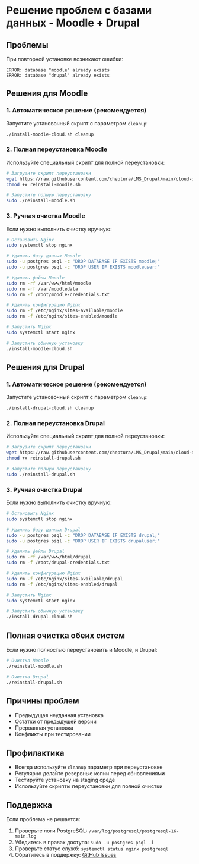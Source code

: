 # Решение проблем с базами данных - Moodle + Drupal

## Проблемы
При повторной установке возникают ошибки:
```
ERROR: database "moodle" already exists
ERROR: database "drupal" already exists
```

## Решения для Moodle

### 1. Автоматическое решение (рекомендуется)
Запустите установочный скрипт с параметром `cleanup`:

```bash
./install-moodle-cloud.sh cleanup
```

### 2. Полная переустановка Moodle
Используйте специальный скрипт для полной переустановки:

```bash
# Загрузите скрипт переустановки
wget https://raw.githubusercontent.com/cheptura/LMS_Drupal/main/cloud-deployment/reinstall-moodle.sh
chmod +x reinstall-moodle.sh

# Запустите полную переустановку
sudo ./reinstall-moodle.sh
```

### 3. Ручная очистка Moodle
Если нужно выполнить очистку вручную:

```bash
# Остановить Nginx
sudo systemctl stop nginx

# Удалить базу данных Moodle
sudo -u postgres psql -c "DROP DATABASE IF EXISTS moodle;"
sudo -u postgres psql -c "DROP USER IF EXISTS moodleuser;"

# Удалить файлы Moodle
sudo rm -rf /var/www/html/moodle
sudo rm -rf /var/moodledata
sudo rm -f /root/moodle-credentials.txt

# Удалить конфигурацию Nginx
sudo rm -f /etc/nginx/sites-available/moodle
sudo rm -f /etc/nginx/sites-enabled/moodle

# Запустить Nginx
sudo systemctl start nginx

# Запустить обычную установку
./install-moodle-cloud.sh
```

## Решения для Drupal

### 1. Автоматическое решение (рекомендуется)
Запустите установочный скрипт с параметром `cleanup`:

```bash
./install-drupal-cloud.sh cleanup
```

### 2. Полная переустановка Drupal
Используйте специальный скрипт для полной переустановки:

```bash
# Загрузите скрипт переустановки
wget https://raw.githubusercontent.com/cheptura/LMS_Drupal/main/cloud-deployment/reinstall-drupal.sh
chmod +x reinstall-drupal.sh

# Запустите полную переустановку
sudo ./reinstall-drupal.sh
```

### 3. Ручная очистка Drupal
Если нужно выполнить очистку вручную:

```bash
# Остановить Nginx
sudo systemctl stop nginx

# Удалить базу данных Drupal
sudo -u postgres psql -c "DROP DATABASE IF EXISTS drupal;"
sudo -u postgres psql -c "DROP USER IF EXISTS drupaluser;"

# Удалить файлы Drupal
sudo rm -rf /var/www/html/drupal
sudo rm -f /root/drupal-credentials.txt

# Удалить конфигурацию Nginx
sudo rm -f /etc/nginx/sites-available/drupal
sudo rm -f /etc/nginx/sites-enabled/drupal

# Запустить Nginx
sudo systemctl start nginx

# Запустить обычную установку
./install-drupal-cloud.sh
```

## Полная очистка обеих систем

Если нужно полностью переустановить и Moodle, и Drupal:

```bash
# Очистка Moodle
./reinstall-moodle.sh

# Очистка Drupal  
./reinstall-drupal.sh
```

## Причины проблем
- Предыдущая неудачная установка
- Остатки от предыдущей версии
- Прерванная установка
- Конфликты при тестировании

## Профилактика
- Всегда используйте `cleanup` параметр при переустановке
- Регулярно делайте резервные копии перед обновлениями
- Тестируйте установку на staging среде
- Используйте скрипты переустановки для полной очистки

## Поддержка
Если проблема не решается:
1. Проверьте логи PostgreSQL: `/var/log/postgresql/postgresql-16-main.log`
2. Убедитесь в правах доступа: `sudo -u postgres psql -l`
3. Проверьте статус служб: `systemctl status nginx postgresql`
4. Обратитесь в поддержку: [GitHub Issues](https://github.com/cheptura/LMS_Drupal/issues)
